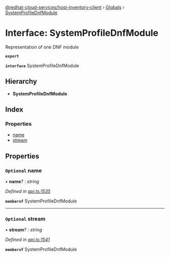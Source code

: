 [@redhat-cloud-services/host-inventory-client](../README.md) › [Globals](../globals.md) › [SystemProfileDnfModule](systemprofilednfmodule.md)

# Interface: SystemProfileDnfModule

Representation of one DNF module

**`export`** 

**`interface`** SystemProfileDnfModule

## Hierarchy

* **SystemProfileDnfModule**

## Index

### Properties

* [name](systemprofilednfmodule.md#optional-name)
* [stream](systemprofilednfmodule.md#optional-stream)

## Properties

### `Optional` name

• **name**? : *string*

*Defined in [api.ts:1535](https://github.com/RedHatInsights/javascript-clients.gi/blob/master/packages/host-inventory/api.ts#L1535)*

**`memberof`** SystemProfileDnfModule

___

### `Optional` stream

• **stream**? : *string*

*Defined in [api.ts:1541](https://github.com/RedHatInsights/javascript-clients.gi/blob/master/packages/host-inventory/api.ts#L1541)*

**`memberof`** SystemProfileDnfModule
